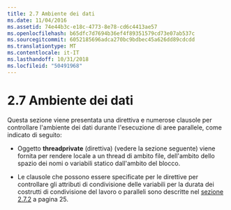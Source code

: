 ```yaml
---
title: 2.7 Ambiente dei dati
ms.date: 11/04/2016
ms.assetid: 74e44b3c-e18c-4773-8e78-cd6c4413ae57
ms.openlocfilehash: b65dfc7d7694b36ef4f89351579cd73e07ab537c
ms.sourcegitcommit: 6052185696adca270bc9bdbec45a626dd89cdcdd
ms.translationtype: MT
ms.contentlocale: it-IT
ms.lasthandoff: 10/31/2018
ms.locfileid: "50491968"
---
```

# <a name="27-data-environment"></a>2.7 Ambiente dei dati

Questa sezione viene presentata una direttiva e numerose clausole per controllare l'ambiente dei dati durante l'esecuzione di aree parallele, come indicato di seguito:

- Oggetto **threadprivate** (direttiva) (vedere la sezione seguente) viene fornita per rendere locale a un thread di ambito file, dell'ambito dello spazio dei nomi o variabili statico dall'ambito del blocco.

- Le clausole che possono essere specificate per le direttive per controllare gli attributi di condivisione delle variabili per la durata dei costrutti di condivisione del lavoro o paralleli sono descritte nel [sezione 2.7.2](../../parallel/openmp/2-7-2-data-sharing-attribute-clauses.md) a pagina 25.